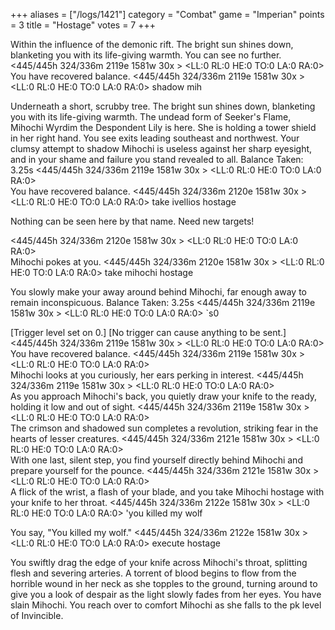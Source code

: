 +++
aliases = ["/logs/1421"]
category = "Combat"
game = "Imperian"
points = 3
title = "Hostage"
votes = 7
+++

Within the influence of the demonic rift.
The bright sun shines down, blanketing you with its life-giving warmth.
You can see no further.
<445/445h 324/336m 2119e 1581w 30x <e-pp>> <LL:0 RL:0 HE:0 TO:0 LA:0 RA:0>  
You have recovered balance.
<445/445h 324/336m 2119e 1581w 30x <ebpp>> <LL:0 RL:0 HE:0 TO:0 LA:0 RA:0>  shadow mih

Underneath a short, scrubby tree.
The bright sun shines down, blanketing you with its life-giving warmth. The 
undead form of Seeker's Flame, Mihochi Wyrdim the Despondent Lily is here. She 
is holding a tower shield in her right hand.
You see exits leading southeast and northwest.
Your clumsy attempt to shadow Mihochi is useless against her sharp eyesight, 
and in your shame and failure you stand revealed to all.
Balance Taken: 3.25s
<445/445h 324/336m 2119e 1581w 30x <e-pp>> <LL:0 RL:0 HE:0 TO:0 LA:0 RA:0>  
You have recovered balance.
<445/445h 324/336m 2120e 1581w 30x <ebpp>> <LL:0 RL:0 HE:0 TO:0 LA:0 RA:0>  take ivellios hostage

Nothing can be seen here by that name. Need new targets!

<445/445h 324/336m 2120e 1581w 30x <ebpp>> <LL:0 RL:0 HE:0 TO:0 LA:0 RA:0>  
Mihochi pokes at you.
<445/445h 324/336m 2120e 1581w 30x <ebpp>> <LL:0 RL:0 HE:0 TO:0 LA:0 RA:0>  take mihochi hostage

You slowly make your away around behind Mihochi, far enough away to remain 
inconspicuous.
Balance Taken: 3.25s
<445/445h 324/336m 2119e 1581w 30x <e-pp>> <LL:0 RL:0 HE:0 TO:0 LA:0 RA:0>  `s0

[Trigger level set on 0.]
[No trigger can cause anything to be sent.]
<445/445h 324/336m 2119e 1581w 30x <e-pp>> <LL:0 RL:0 HE:0 TO:0 LA:0 RA:0>  
You have recovered balance.
<445/445h 324/336m 2119e 1581w 30x <ebpp>> <LL:0 RL:0 HE:0 TO:0 LA:0 RA:0>  
Mihochi looks at you curiously, her ears perking in interest.
<445/445h 324/336m 2119e 1581w 30x <ebpp>> <LL:0 RL:0 HE:0 TO:0 LA:0 RA:0>  
As you approach Mihochi's back, you quietly draw your knife to the ready, 
holding it low and out of sight.
<445/445h 324/336m 2119e 1581w 30x <ebpp>> <LL:0 RL:0 HE:0 TO:0 LA:0 RA:0>  
The crimson and shadowed sun completes a revolution, striking fear in the 
hearts of lesser creatures.
<445/445h 324/336m 2121e 1581w 30x <ebpp>> <LL:0 RL:0 HE:0 TO:0 LA:0 RA:0>  
With one last, silent step, you find yourself directly behind Mihochi and 
prepare yourself for the pounce.
<445/445h 324/336m 2121e 1581w 30x <ebpp>> <LL:0 RL:0 HE:0 TO:0 LA:0 RA:0>  
A flick of the wrist, a flash of your blade, and you take Mihochi hostage with 
your knife to her throat.
<445/445h 324/336m 2122e 1581w 30x <ebpp>> <LL:0 RL:0 HE:0 TO:0 LA:0 RA:0>  'you killed my wolf

You say, "You killed my wolf."
<445/445h 324/336m 2122e 1581w 30x <ebpp>> <LL:0 RL:0 HE:0 TO:0 LA:0 RA:0>  execute hostage

You swiftly drag the edge of your knife across Mihochi's throat, splitting 
flesh and severing arteries. A torrent of blood begins to flow from the 
horrible wound in her neck as she topples to the ground, turning around to give
you a look of despair as the light slowly fades from her eyes.
You have slain Mihochi.
You reach over to comfort Mihochi as she falls to the pk level of Invincible.
